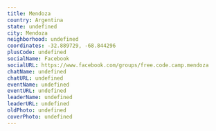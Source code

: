 ```yaml
---
title: Mendoza
country: Argentina
state: undefined
city: Mendoza
neighborhood: undefined
coordinates: -32.889729, -68.844296
plusCode: undefined
socialName: Facebook
socialURL: https://www.facebook.com/groups/free.code.camp.mendoza
chatName: undefined
chatURL: undefined
eventName: undefined
eventURL: undefined
leaderName: undefined
leaderURL: undefined
oldPhoto: undefined
coverPhoto: undefined
---
```

